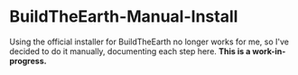 # BuildTheEarth-Manual-Install

Using the official installer for BuildTheEarth no longer works for me, so I've decided to do it manually, documenting each step here. **This is a work-in-progress.**
